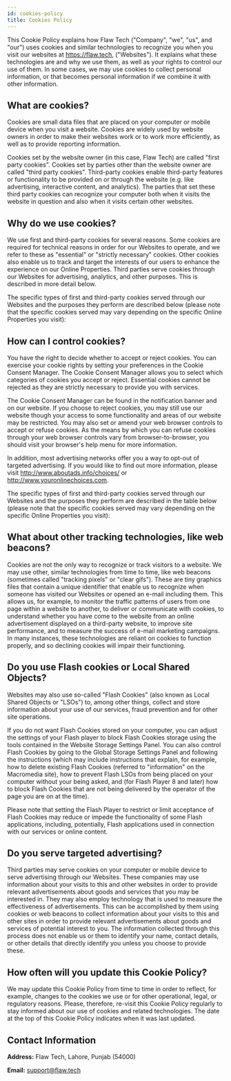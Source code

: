 ```yaml
---
id: cookies-policy
title: Cookies Policy
---
```


This Cookie Policy explains how Flaw Tech ("Company", "we", "us", and "our") uses cookies and similar technologies to recognize you when you visit our websites at https://flaw.tech, ("Websites"). It explains what these technologies are and why we use them, as well as your rights to control our use of them.
In some cases, we may use cookies to collect personal information, or that becomes personal information if we combine it with other information.

## What are cookies?
Cookies are small data files that are placed on your computer or mobile device when you visit a website. Cookies are widely used by website owners in order to make their websites work or to work more efficiently, as well as to provide reporting information.

Cookies set by the website owner (in this case, Flaw Tech) are called "first party cookies". Cookies set by parties other than the website owner are called "third party cookies". Third-party cookies enable third-party features or functionality to be provided on or through the website (e.g. like advertising, interactive content, and analytics). The parties that set these third party cookies can recognize your computer both when it visits the website in question and also when it visits certain other websites.

## Why do we use cookies?
We use first and third-party cookies for several reasons. Some cookies are required for technical reasons in order for our Websites to operate, and we refer to these as "essential" or "strictly necessary" cookies. Other cookies also enable us to track and target the interests of our users to enhance the experience on our Online Properties. Third parties serve cookies through our Websites for advertising, analytics, and other purposes. This is described in more detail below.

The specific types of first and third-party cookies served through our Websites and the purposes they perform are described below (please note that the specific cookies served may vary depending on the specific Online Properties you visit):

## How can I control cookies?
You have the right to decide whether to accept or reject cookies. You can exercise your cookie rights by setting your preferences in the Cookie Consent Manager. The Cookie Consent Manager allows you to select which categories of cookies you accept or reject. Essential cookies cannot be rejected as they are strictly necessary to provide you with services.

The Cookie Consent Manager can be found in the notification banner and on our website. If you choose to reject cookies, you may still use our website though your access to some functionality and areas of our website may be restricted. You may also set or amend your web browser controls to accept or refuse cookies. As the means by which you can refuse cookies through your web browser controls vary from browser-to-browser, you should visit your browser's help menu for more information.

In addition, most advertising networks offer you a way to opt-out of targeted advertising. If you would like to find out more information, please visit http://www.aboutads.info/choices/ or http://www.youronlinechoices.com.

The specific types of first and third-party cookies served through our Websites and the purposes they perform are described in the table below (please note that the specific cookies served may vary depending on the specific Online Properties you visit):

## What about other tracking technologies, like web beacons?
Cookies are not the only way to recognize or track visitors to a website. We may use other, similar technologies from time to time, like web beacons (sometimes called "tracking pixels" or "clear gifs"). These are tiny graphics files that contain a unique identifier that enable us to recognize when someone has visited our Websites or opened an e-mail including them. This allows us, for example, to monitor the traffic patterns of users from one page within a website to another, to deliver or communicate with cookies, to understand whether you have come to the website from an online advertisement displayed on a third-party website, to improve site performance, and to measure the success of e-mail marketing campaigns. In many instances, these technologies are reliant on cookies to function properly, and so declining cookies will impair their functioning.

## Do you use Flash cookies or Local Shared Objects?
Websites may also use so-called "Flash Cookies" (also known as Local Shared Objects or "LSOs") to, among other things, collect and store information about your use of our services, fraud prevention and for other site operations.

If you do not want Flash Cookies stored on your computer, you can adjust the settings of your Flash player to block Flash Cookies storage using the tools contained in the Website Storage Settings Panel. You can also control Flash Cookies by going to the Global Storage Settings Panel and following the instructions (which may include instructions that explain, for example, how to delete existing Flash Cookies (referred to "information" on the Macromedia site), how to prevent Flash LSOs from being placed on your computer without your being asked, and (for Flash Player 8 and later) how to block Flash Cookies that are not being delivered by the operator of the page you are on at the time).

Please note that setting the Flash Player to restrict or limit acceptance of Flash Cookies may reduce or impede the functionality of some Flash applications, including, potentially, Flash applications used in connection with our services or online content.

## Do you serve targeted advertising?
Third parties may serve cookies on your computer or mobile device to serve advertising through our Websites. These companies may use information about your visits to this and other websites in order to provide relevant advertisements about goods and services that you may be interested in. They may also employ technology that is used to measure the effectiveness of advertisements. This can be accomplished by them using cookies or web beacons to collect information about your visits to this and other sites in order to provide relevant advertisements about goods and services of potential interest to you. The information collected through this process does not enable us or them to identify your name, contact details, or other details that directly identify you unless you choose to provide these.

## How often will you update this Cookie Policy?
We may update this Cookie Policy from time to time in order to reflect, for example, changes to the cookies we use or for other operational, legal, or regulatory reasons. Please, therefore, re-visit this Cookie Policy regularly to stay informed about our use of cookies and related technologies.
The date at the top of this Cookie Policy indicates when it was last updated.

## Contact Information
**Address:** Flaw Tech, Lahore, Punjab (54000)

**Email:** support@flaw.tech